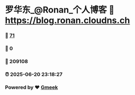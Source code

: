 # 罗华东_@Ronan_个人博客 :link: https://blog.ronan.cloudns.ch 
### :page_facing_up: [71](https://blog.ronan.cloudns.ch/tag.html) 
### :speech_balloon: 0 
### :hibiscus: 209108 
### :alarm_clock: 2025-06-20 23:18:27 
### Powered by :heart: [Gmeek](https://github.com/Meekdai/Gmeek)
